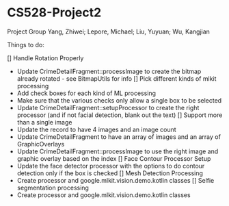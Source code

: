 # CS528-Project2
Project Group 
Yang, Zhiwei; Lepore, Michael; Liu, Yuyuan; Wu, Kangjian

Things to do:

[] Handle Rotation Properly
* Update CrimeDetailFragment::processImage to create the bitmap already rotated - see BitmapUtils for info
[] Pick different kinds of mlkit processing
* Add check boxes for each kind of ML processing
* Make sure that the various checks only allow a single box to be selected
* Update CrimeDetailFragment::setupProcessor to create the right processor (and if not facial detection, blank out the text)
[] Support more than a single image
* Update the record to have 4 images and an image count
* Update CrimeDetailFragment to have an array of images and an array of GraphicOverlays
* Update CrimeDetailFragment::processImage to use the right image and graphic overlay based on the index
[] Face Contour Processor Setup
* Update the face detector processor with the options to do contour detection only if the box is checked
[] Mesh Detection Processing
* Create processor and google.mlkit.vision.demo.kotlin classes
[] Selfie segmentation processing
* Create processor and google.mlkit.vision.demo.kotlin classes
